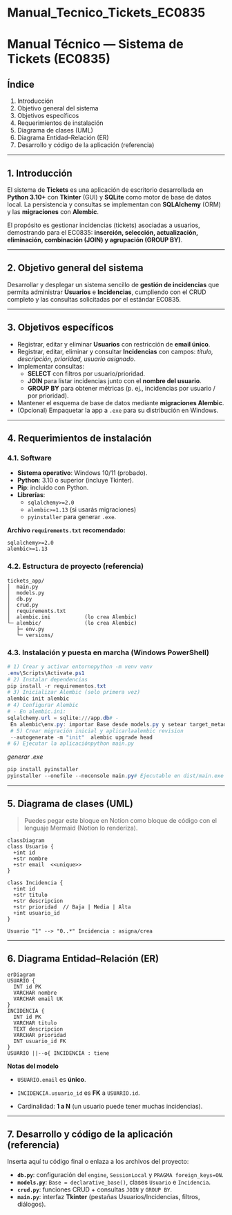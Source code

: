 # Manual_Tecnico_Tickets_EC0835

# Manual Técnico — Sistema de Tickets (EC0835)

## Índice

1. Introducción
2. Objetivo general del sistema
3. Objetivos específicos
4. Requerimientos de instalación
5. Diagrama de clases (UML)
6. Diagrama Entidad–Relación (ER)
7. Desarrollo y código de la aplicación (referencia)

---

## 1. Introducción

El sistema de **Tickets** es una aplicación de escritorio desarrollada en **Python 3.10+** con **Tkinter** (GUI) y **SQLite** como motor de base de datos local. La persistencia y consultas se implementan con **SQLAlchemy** (ORM) y las **migraciones** con **Alembic**.

El propósito es gestionar incidencias (tickets) asociadas a usuarios, demostrando para el EC0835: **inserción, selección, actualización, eliminación, combinación (JOIN) y agrupación (GROUP BY)**.

---

## 2. Objetivo general del sistema

Desarrollar y desplegar un sistema sencillo de **gestión de incidencias** que permita administrar **Usuarios** e **Incidencias**, cumpliendo con el CRUD completo y las consultas solicitadas por el estándar EC0835.

---

## 3. Objetivos específicos

- Registrar, editar y eliminar **Usuarios** con restricción de **email único**.
- Registrar, editar, eliminar y consultar **Incidencias** con campos: *título, descripción, prioridad, usuario asignado*.
- Implementar consultas:
    - **SELECT** con filtros por usuario/prioridad.
    - **JOIN** para listar incidencias junto con el **nombre del usuario**.
    - **GROUP BY** para obtener métricas (p. ej., incidencias por usuario / por prioridad).
- Mantener el esquema de base de datos mediante **migraciones Alembic**.
- (Opcional) Empaquetar la app a `.exe` para su distribución en Windows.

---

## 4. Requerimientos de instalación

### 4.1. Software

- **Sistema operativo**: Windows 10/11 (probado).
- **Python**: 3.10 o superior (incluye Tkinter).
- **Pip**: incluido con Python.
- **Librerías**:
    - `sqlalchemy>=2.0`
    - `alembic>=1.13` (si usarás migraciones)
    - `pyinstaller` para generar `.exe`.

**Archivo `requirements.txt` recomendado:**

```
sqlalchemy>=2.0
alembic>=1.13
```

### 4.2. Estructura de proyecto (referencia)

```
tickets_app/
│  main.py
│  models.py
│  db.py
│  crud.py
│  requirements.txt
│  alembic.ini           (lo crea Alembic)
└─ alembic/              (lo crea Alembic)
   ├─ env.py
   └─ versions/
```

### 4.3. Instalación y puesta en marcha (Windows PowerShell)

```powershell
# 1) Crear y activar entornopython -m venv venv
.env\Scripts\Activate.ps1
# 2) Instalar dependencias
pip install -r requirementos.txt
# 3) Inicializar Alembic (solo primera vez)
alembic init alembic
# 4) Configurar Alembic
# - En alembic.ini: 
sqlalchemy.url = sqlite:///app.db# -
 En alembic\env.py: importar Base desde models.py y setear target_metadata = Base.metadata
 # 5) Crear migración inicial y aplicarlaalembic revision 
 --autogenerate -m "init"  alembic upgrade head
# 6) Ejecutar la aplicaciónpython main.py
```

 *generar .exe*

```powershell
pip install pyinstaller
pyinstaller --onefile --noconsole main.py# Ejecutable en dist/main.exe
```

---

## 5. Diagrama de clases (UML)

> Puedes pegar este bloque en Notion como bloque de código con el lenguaje Mermaid (Notion lo renderiza).
> 

```mermaid
classDiagram
class Usuario {
  +int id
  +str nombre
  +str email  <<unique>>
}

class Incidencia {
  +int id
  +str titulo
  +str descripcion
  +str prioridad  // Baja | Media | Alta
  +int usuario_id
}

Usuario "1" --> "0..*" Incidencia : asigna/crea
```

---

## 6. Diagrama Entidad–Relación (ER)

```mermaid
erDiagram
USUARIO {
  INT id PK
  VARCHAR nombre
  VARCHAR email UK
}
INCIDENCIA {
  INT id PK
  VARCHAR titulo
  TEXT descripcion
  VARCHAR prioridad
  INT usuario_id FK
}
USUARIO ||--o{ INCIDENCIA : tiene
```

**Notas del modelo**
- `USUARIO.email` es **único**.

- `INCIDENCIA.usuario_id` es **FK** a `USUARIO.id`.

- Cardinalidad: **1 a N** (un usuario puede tener muchas incidencias).

---

## 7. Desarrollo y código de la aplicación (referencia)

Inserta aquí tu código final o enlaza a los archivos del proyecto:

- **`db.py`**: configuración del `engine`, `SessionLocal` y `PRAGMA foreign_keys=ON`.
- **`models.py`**: `Base = declarative_base()`, clases `Usuario` e `Incidencia`.
- **`crud.py`**: funciones CRUD + consultas `JOIN` y `GROUP BY`.
- **`main.py`**: interfaz **Tkinter** (pestañas Usuarios/Incidencias, filtros, diálogos).
```
